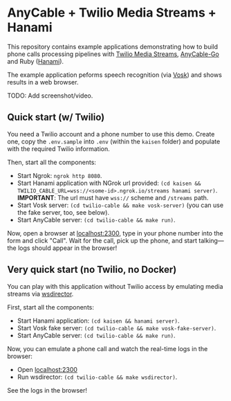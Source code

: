 # AnyCable + Twilio Media Streams + Hanami

This repository contains example applications demonstrating how to build phone calls processing pipelines with [Twilio Media Streams][], [AnyCable-Go][] and Ruby ([Hanami][]).

The example application peforms speech recognition (via [Vosk][]) and shows results in a web browser.

TODO: Add screenshot/video.

## Quick start (w/ Twilio)

You need a Twilio account and a phone number to use this demo. Create one, copy the `.env.sample` into `.env` (within the `kaisen` folder) and populate with the required Twilio information.

Then, start all the components:

- Start Ngrok: `ngrok http 8080`.
- Start Hanami application with NGrok url provided: `(cd kaisen && TWILIO_CABLE_URL=wss://<some-id>.ngrok.io/streams hanami server)`. **IMPORTANT**: The url must have `wss://` scheme and `/streams` path.
- Start Vosk server: `(cd twilio-cable && make vosk-server)` (you can use the fake server, too, see below).
- Start AnyCable server: `(cd twilio-cable && make run)`.

Now, open a browser at [localhost:2300](http://localhost:2300), type in your phone number into the form and click "Call". Wait for the call, pick up the phone, and start talking—the logs should appear in the browser!

## Very quick start (no Twilio, no Docker)

You can play with this application without Twilio access by emulating media streams via [wsdirector][].

First, start all the components:

- Start Hanami application: `(cd kaisen && hanami server)`.
- Start Vosk fake server: `(cd twilio-cable && make vosk-fake-server)`.
- Start AnyCable server: `(cd twilio-cable && make run)`.

Now, you can emulate a phone call and watch the real-time logs in the browser:

- Open [localhost:2300](http://localhost:2300)
- Run wsdirector: `(cd twilio-cable && make wsdirector)`.

See the logs in the browser!

[Twilio Media Streams]: https://www.twilio.com/docs/voice/api/media-streams
[AnyCable-Go]: https://github.com/anycable/anycable-go
[Hanami]: https://hanamirb.org
[wsdirector]: https://github.com/palkan/wsdirector
[Vosk]: https://github.com/alphacep/vosk-server
